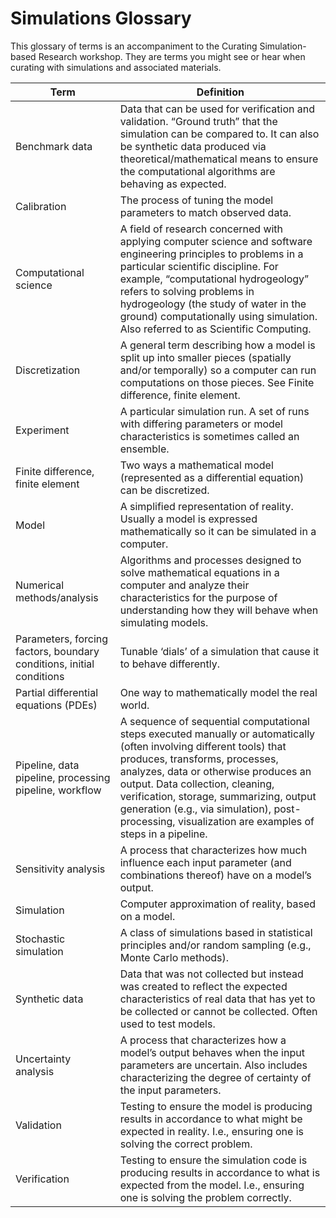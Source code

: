 # Simulations Glossary

This glossary of terms is an accompaniment to the Curating
Simulation-based Research workshop. They are terms you might see or hear
when curating with simulations and associated materials.

| **Term** | **Definition** |
|----------|----------------|
| Benchmark data  | Data that can be used for verification and validation. “Ground truth” that the simulation can be compared to. It can also be synthetic data produced via theoretical/mathematical means to ensure the computational algorithms are behaving as expected. |
| Calibration| The process of tuning the model parameters to match observed data. |
| Computational science| A field of research concerned with applying computer science and software engineering principles to problems in a particular scientific discipline. For example, “computational hydrogeology” refers to solving problems in hydrogeology (the study of water in the ground) computationally using simulation. Also referred to as Scientific Computing.|
| Discretization| A general term describing how a model is split up into smaller pieces (spatially and/or temporally) so a computer can run computations on those pieces. See Finite difference, finite element.  |
| Experiment | A particular simulation run. A set of runs with differing parameters or model characteristics is sometimes called an ensemble. |
| Finite difference, finite element    | Two ways a mathematical model (represented as a differential equation) can be discretized.   |
| Model      | A simplified representation of reality. Usually a model is expressed mathematically so it can be simulated in a computer.    |
| Numerical methods/analysis    | Algorithms and processes designed to solve mathematical equations in a computer and analyze their characteristics for the purpose of understanding how they will behave when simulating models. |
| Parameters, forcing factors, boundary conditions, initial conditions | Tunable ‘dials’ of a simulation that cause it to behave differently. |
| Partial differential equations (PDEs)| One way to mathematically model the real world.    |
| Pipeline, data pipeline, processing pipeline, workflow | A sequence of sequential computational steps executed manually or automatically (often involving different tools) that produces, transforms, processes, analyzes, data or otherwise produces an output. Data collection, cleaning, verification, storage, summarizing, output generation (e.g., via simulation), post-processing, visualization are examples of steps in a pipeline. |
| Sensitivity analysis | A process that characterizes how much influence each input parameter (and combinations thereof) have on a model’s output.    |
| Simulation | Computer approximation of reality, based on a model. |
| Stochastic simulation| A class of simulations based in statistical principles and/or random sampling (e.g., Monte Carlo methods).   |
| Synthetic data| Data that was not collected but instead was created to reflect the expected characteristics of real data that has yet to be collected or cannot be collected. Often used to test models. |
| Uncertainty analysis | A process that characterizes how a model’s output behaves when the input parameters are uncertain. Also includes characterizing the degree of certainty of the input parameters.|
| Validation | Testing to ensure the model is producing results in accordance to what might be expected in reality. I.e., ensuring one is solving the correct problem.|
| Verification  | Testing to ensure the simulation code is producing results in accordance to what is expected from the model. I.e., ensuring one is solving the problem correctly.      |

